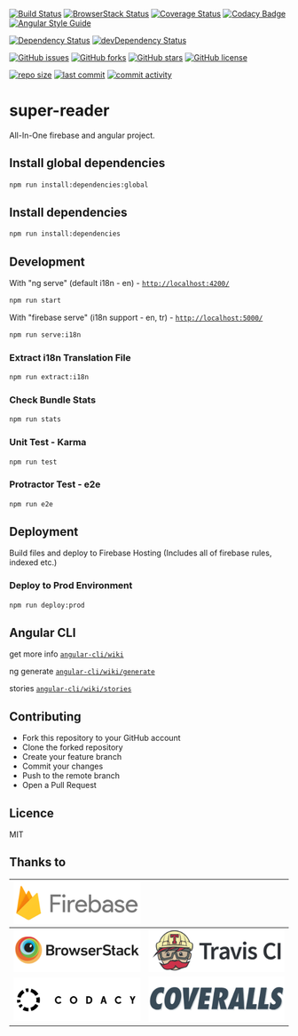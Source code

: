 [![Build Status](https://travis-ci.org/supermurat/super-reader.svg?branch=master)](https://travis-ci.org/supermurat/super-reader)
[![BrowserStack Status](https://automate.browserstack.com/badge.svg?badge_key=NW5WdStCU1RVVVpZOERoaGFFMnc0VWJRVlF3MVBYQ29EQWswWTJ1bmU1ST0tLTB1T3JrNmpFQWpvcDJwTGZoTHF6Snc9PQ==--d4bf8976f4d2485a4971d6606e5a72bd0559a8cb)](https://automate.browserstack.com/public-build/NW5WdStCU1RVVVpZOERoaGFFMnc0VWJRVlF3MVBYQ29EQWswWTJ1bmU1ST0tLTB1T3JrNmpFQWpvcDJwTGZoTHF6Snc9PQ==--d4bf8976f4d2485a4971d6606e5a72bd0559a8cb)
[![Coverage Status](https://coveralls.io/repos/github/supermurat/super-reader/badge.svg?branch=master)](https://coveralls.io/github/supermurat/super-reader?branch=master)
[![Codacy Badge](https://api.codacy.com/project/badge/Grade/d8bd28c7d9e4499aa0e0cee622fe2352)](https://www.codacy.com/app/supermurat/super-reader?utm_source=github.com&amp;utm_medium=referral&amp;utm_content=supermurat/super-reader&amp;utm_campaign=Badge_Grade)
[![Angular Style Guide](https://mgechev.github.io/angular2-style-guide/images/badge.svg)](https://angular.io/styleguide)

[![Dependency Status](https://david-dm.org/supermurat/super-reader.svg)](https://david-dm.org/supermurat/super-reader)
[![devDependency Status](https://david-dm.org/supermurat/super-reader/dev-status.svg)](https://david-dm.org/supermurat/super-reader?type=dev)

[![GitHub issues](https://img.shields.io/github/issues/supermurat/super-reader.svg)](https://github.com/supermurat/super-reader/issues)
[![GitHub forks](https://img.shields.io/github/forks/supermurat/super-reader.svg)](https://github.com/supermurat/super-reader/network)
[![GitHub stars](https://img.shields.io/github/stars/supermurat/super-reader.svg)](https://github.com/supermurat/super-reader/stargazers)
[![GitHub license](https://img.shields.io/github/license/supermurat/super-reader.svg)](https://github.com/supermurat/super-reader/blob/master/LICENSE)

[![repo size](https://img.shields.io/github/repo-size/supermurat/super-reader.svg)](https://github.com/supermurat/super-reader)
[![last commit](https://img.shields.io/github/last-commit/supermurat/super-reader.svg)](https://github.com/supermurat/super-reader/commits/master)
[![commit activity](https://img.shields.io/github/commit-activity/w/supermurat/super-reader.svg)](https://github.com/supermurat/super-reader/commits/master)

# super-reader
All-In-One firebase and angular project.

## Install global dependencies
```sh
npm run install:dependencies:global
```

## Install dependencies
```sh
npm run install:dependencies
```

## Development
With "ng serve" (default i18n - en) - [`http://localhost:4200/`](http://localhost:4200/)
```sh
npm run start
```
With "firebase serve" (i18n support - en, tr) - [`http://localhost:5000/`](http://localhost:5000/)
```sh
npm run serve:i18n
```

### Extract i18n Translation File
```sh
npm run extract:i18n
```

### Check Bundle Stats
```sh
npm run stats
```

### Unit Test - Karma
```sh
npm run test
```

### Protractor Test - e2e 
```sh
npm run e2e
```

## Deployment

Build files and deploy to Firebase Hosting 
(Includes all of firebase rules, indexed etc.)
### Deploy to Prod Environment
```sh
npm run deploy:prod
```

## Angular CLI
get more info [`angular-cli/wiki`](https://github.com/angular/angular-cli/wiki)

ng generate [`angular-cli/wiki/generate`](https://github.com/angular/angular-cli/wiki/generate)

stories [`angular-cli/wiki/stories`](https://github.com/angular/angular-cli/wiki/stories)

## Contributing
- Fork this repository to your GitHub account
- Clone the forked repository
- Create your feature branch
- Commit your changes
- Push to the remote branch
- Open a Pull Request

## Licence

MIT

## Thanks to
| [![firebase](/docs/images/firebase.png "firebase")](https://firebase.google.com/)              | &nbsp;                                                                             |
| ---                                                                                            | ---                                                                                |
| [![browserstack](/docs/images/browserstack.png "browserstack")](https://www.browserstack.com/) | [![travis-ci](/docs/images/travis-ci.png "travis-ci")](https://www.travis-ci.org/) |
| [![codacy](/docs/images/codacy.png "codacy")](https://www.codacy.com/)                         | [![coveralls](/docs/images/coveralls.png "coveralls")](https://coveralls.io/)      |
